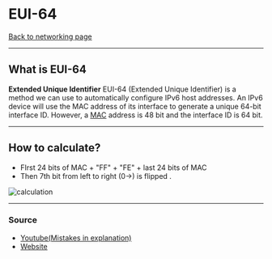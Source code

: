 # EUI-64
[Back to networking page](./index.md)

---

## What is EUI-64
**Extended Unique Identifier**
EUI-64 (Extended Unique Identifier) is a method we can use to automatically configure IPv6 host addresses. An IPv6 device will use the MAC address of its interface to generate a unique 64-bit interface ID. However, a [MAC](MAC.md) address is 48 bit and the interface ID is 64 bit.

---

## How to calculate?
- FIrst 24 bits of MAC + "FF" + "FE" + last 24 bits of MAC 
- Then 7th bit from left to right (0->) is flipped .

![calculation](https://kishorsonar1.files.wordpress.com/2011/05/eui1.png)

---

### Source
- [Youtube(Mistakes in explanation)](https://youtu.be/eMe88FqiPso)
- [Website](https://packetlife.net/blog/2008/aug/04/eui-64-ipv6/)
